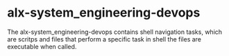 # alx-system_engineering-devops
The alx-system_engineering-devops contains shell navigation tasks, which are scritps and files that perform a specific task in shell the files are executable when called.
